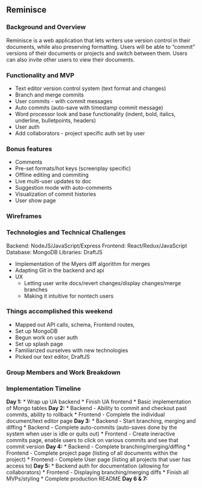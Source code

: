 ## Reminisce

### Background and Overview
Reminisce is a web application that lets writers use version control in their documents, while also preserving formatting. Users will be able to “commit” versions of their documents or projects and switch between them. Users can also invite other users to view their documents.

### Functionality and MVP

   * Text editor version control system (text format and changes)
   * Branch and merge commits
   * User commits - with commit messages
   * Auto commits (auto-save with timestamp commit message)
   * Word processor look and base functionality (indent, bold, italics, underline, bulletpoints, headers)
   * User auth
   * Add collaborators - project specific auth set by user

### Bonus features
   
   * Comments
   * Pre-set formats/hot keys (screenplay specific)
   * Offline editing and commiting
   * Live multi-user updates to doc
   * Suggestion mode with auto-comments
   * Visualization of commit histories
   * User show page

### Wireframes

### Technologies and Technical Challenges

Backend: NodeJS/JavaScript/Express
Frontend: React/Redux/JavaScript
Database: MongoDB
Libraries: DraftJS

   * Implementation of the Myers diff algorithm for merges
   * Adapting Git in the backend and api
   * UX
      * Letting user write docs/revert changes/display changes/merge branches
      * Making it intuitive for nontech users
      
 ### Things accomplished this weekend
  
   * Mapped out API calls, schema, Frontend routes, 
   * Set up MongoDB 
   * Begun work on user auth
   * Set up splash page
   * Familiarized ourselves with new technologies
   * Picked our text editor, DraftJS

### Group Members and Work Breakdown

### Implementation Timeline

**Day 1:** 
    * Wrap up UA backend 
    * Finish UA frontend
    * Basic implementation of Mongo tables
**Day 2:**
    * Backend - Ability to commit and checkout past commits, ability to rollback
    * Frontend - Complete the individual document/text editor page
**Day 3:** 
    * Backend - Start branching, merging and diffing
    * Backend - Complete auto-commits (auto-saves done by the system when user is idle or quits out)
    * Frontend - Create ineractive commits page, enable users to click on various commits and see that commit version
**Day 4:**
    * Backend - Complete branching/merging/diffing
    * Frontend - Complete project page (listing of all documents within the project)
    * Frontend - Complete User page (listing all projects that user has access to)
**Day 5:**
    * Backend auth for documentation (allowing for collaborators)
    * Frontend - Displaying branching/merging diffs
    * Finish all MVPs/styling
    * Complete production README
**Day 6 & 7:**
